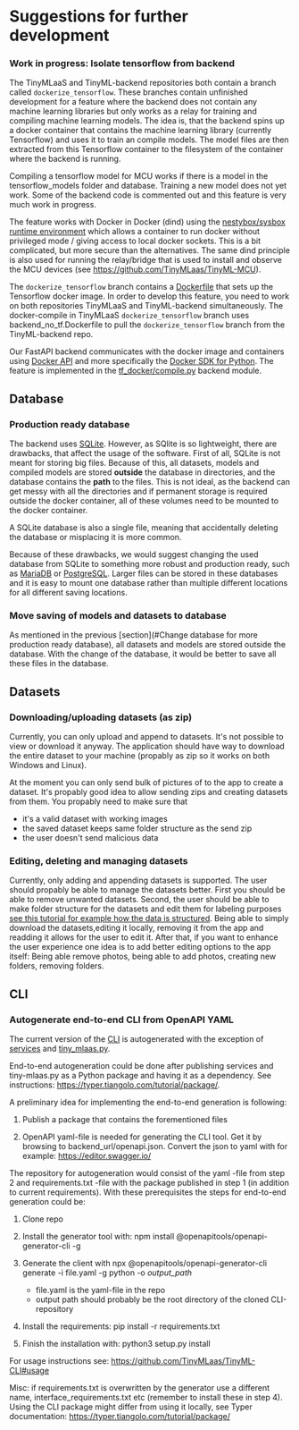 # Suggestions for further development

### Work in progress: Isolate tensorflow from backend

The TinyMLaaS and TinyML-backend repositories both contain a branch called ```dockerize_tensorflow```. These branches contain unfinished development for a feature where the backend does not contain any machine learning libraries but only works as a relay for training and compiling machine learning models. The idea is, that the backend spins up a docker container that contains the machine learning library (currently Tensorflow) and uses it to train an compile models. The model files are then extracted from this Tensorflow container to the filesystem of the container where the backend is running. 

Compiling a tensorflow model for MCU works if there is a model in the tensorflow_models folder and database. Training a new model does not yet work. Some of the backend code is commented out and this feature is very much work in progress. 

The feature works with Docker in Docker (dind) using the [nestybox/sysbox runtime environment](https://github.com/nestybox/sysbox) which allows a container to run docker without privileged mode / giving access to local docker sockets. This is a bit complicated, but more secure than the alternatives. The same dind principle is also used for running the relay/bridge that is used to install and observe the MCU devices (see https://github.com/TinyMLaas/TinyML-MCU).

The ```dockerize_tensorflow``` branch contains a [Dockerfile](https://github.com/TinyMLaas/TinyMLaaS/blob/dockerize_tensorflow/backend_no_tf.Dockerfile) that sets up the Tensorflow docker image. In order to develop this feature, you need to work on both repositories TinyMLaaS and TinyML-backend simultaneously. The docker-compile in TinyMLaaS ```dockerize_tensorflow``` branch uses backend_no_tf.Dockerfile to pull the ```dockerize_tensorflow``` branch from the TinyML-backend repo.

Our FastAPI backend communicates with the docker image and containers using [Docker API](https://docs.docker.com/engine/api/) and more specifically the [Docker SDK for Python](https://docker-py.readthedocs.io/en/stable/index.html). The feature is implemented in the [tf_docker/compile.py](https://github.com/TinyMLaas/TinyML-backend/blob/dockerize_tensorflow/tf_docker/compile.py) backend module.

## Database

### Production ready database

The backend uses [SQLite](https://www.sqlite.org/index.html). However, as SQlite is so lightweight, there are drawbacks, that affect the usage of the software. First of all, SQLite is not meant for storing big files. Because of this, all datasets, models and compiled models are stored **outside** the database in directories, and the database contains the **path** to the files. This is not ideal, as the backend can get messy with all the directories and if permanent storage is required outside the docker container, all of these volumes need to be mounted to the docker container.

A SQLite database is also a single file, meaning that accidentally deleting the database or misplacing it is more common.

Because of these drawbacks, we would suggest changing the used database from SQLite to something more robust and production ready, such as [MariaDB](https://mariadb.org/) or [PostgreSQL](https://www.postgresql.org/). Larger files can be stored in these databases and it is easy to mount one database rather than multiple different locations for all different saving locations.

### Move saving of models and datasets to database

As mentioned in the previous [section](#Change database for more production ready database), all datasets and models are stored outside the database. With the change of the database, it would be better to save all these files in the database.


## Datasets

### Downloading/uploading datasets (as zip)
Currently, you can only upload and append to datasets. It's not possible to view or download it anyway. The application should have way to download the entire dataset to your machine (propably as zip so it works on both Windows and Linux).

At the moment you can only send bulk of pictures of to the app to create a dataset. It's propably good idea to allow sending zips and creating datasets from them. You propably need to make sure that 
- it's a valid dataset with working images
- the saved dataset keeps same folder structure as the send zip
- the user doesn't send malicious data

### Editing, deleting and managing datasets

Currently, only adding and appending datasets is supported. The user should propably be able to manage the datasets better. First you should be able to remove unwanted datasets. Second, the user should be able to make folder structure for the datasets and edit them for labeling purposes [see this tutorial for example how the data is structured](https://www.tensorflow.org/tutorials/images/classification#download_and_explore_the_dataset).
Being able to simply download the datasets,editing it locally, removing it from the app and readding it allows for the user to edit it. After that, if you want to enhance the user experience one idea is to add better editing options to the app itself: Being able remove photos, being able to add photos, creating new folders, removing folders.

## CLI

### Autogenerate end-to-end CLI from OpenAPI YAML

The current version of the [CLI](https://github.com/TinyMLaas/TinyML-CLI) is autogenerated with the exception of [services](https://github.com/TinyMLaas/TinyML-CLI/tree/main/services) and [tiny_mlaas.py](https://github.com/TinyMLaas/TinyML-CLI/blob/main/tinyml_cli.py).

End-to-end autogeneration could be done after publishing services and tiny-mlaas.py as a Python package and having it as a dependency. See instructions: https://typer.tiangolo.com/tutorial/package/.

A preliminary idea for implementing the end-to-end generation is following:

1. Publish a package that contains the forementioned files

2. OpenAPI yaml-file is needed for generating the CLI tool. Get it by browsing to backend_url/openapi.json. Convert the json to yaml with for example: https://editor.swagger.io/

The repository for autogeneration would consist of the yaml -file from step 2 and requirements.txt -file with the package published in step 1 (in addition to current requirements). With these prerequisites the steps for end-to-end generation could be:

1. Clone repo

2. Install the generator tool with: npm install @openapitools/openapi-generator-cli -g

3. Generate the client with npx @openapitools/openapi-generator-cli generate -i file.yaml -g python -o *output_path*
     - file.yaml is the yaml-file in the repo
     - output path should probably be the root directory of the cloned CLI-repository

4. Install the requirements: pip install -r requirements.txt

5. Finish the installation with: python3 setup.py install

For usage instructions see: https://github.com/TinyMLaas/TinyML-CLI#usage

Misc: if requirements.txt is overwritten by the generator use a different name, interface_requirements.txt etc (remember to install these in step 4). Using the CLI package might differ from using it locally, see Typer documentation: https://typer.tiangolo.com/tutorial/package/

